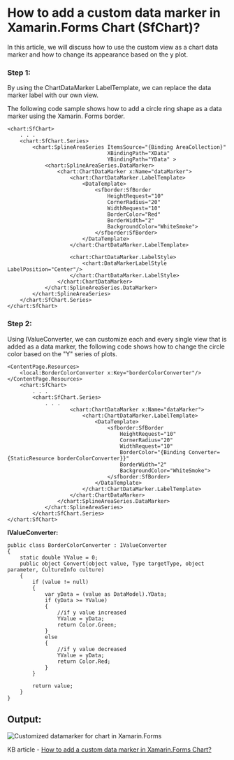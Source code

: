 # How to add a custom data marker in Xamarin.Forms Chart (SfChart)?

In this article, we will discuss how to use the custom view as a chart data marker and how to change its appearance based on the y plot.

### Step 1: 

By using the ChartDataMarker LabelTemplate, we can replace the data marker label with our own view.

The following code sample shows how to add a circle ring shape as a data marker using the Xamarin. Forms border.

```
<chart:SfChart>
    . . .       
    <chart:SfChart.Series>
        <chart:SplineAreaSeries ItemsSource="{Binding AreaCollection}" 
                                XBindingPath="XData" 
                                YBindingPath="YData" >
            <chart:SplineAreaSeries.DataMarker>
                <chart:ChartDataMarker x:Name="dataMarker">
                    <chart:ChartDataMarker.LabelTemplate>
                        <DataTemplate>
                            <sfborder:SfBorder 
                                HeightRequest="10" 
                                CornerRadius="20" 
                                WidthRequest="10" 
                                BorderColor="Red" 
                                BorderWidth="2" 
                                BackgroundColor="WhiteSmoke">
                            </sfborder:SfBorder>
                        </DataTemplate>
                    </chart:ChartDataMarker.LabelTemplate>

                    <chart:ChartDataMarker.LabelStyle>
                        <chart:DataMarkerLabelStyle LabelPosition="Center"/>
                    </chart:ChartDataMarker.LabelStyle>
                </chart:ChartDataMarker>
            </chart:SplineAreaSeries.DataMarker>
        </chart:SplineAreaSeries>
    </chart:SfChart.Series>
</chart:SfChart>
```
### Step 2:

Using IValueConverter, we can customize each and every single view that is added as a data marker, the following code shows how to change the circle color based on the "Y" series of plots.
```
<ContentPage.Resources>
	<local:BorderColorConverter x:Key="borderColorConverter"/>
</ContentPage.Resources> 
    <chart:SfChart>
		. . . 
		<chart:SfChart.Series>
			. . .
					<chart:ChartDataMarker x:Name="dataMarker">
						<chart:ChartDataMarker.LabelTemplate>
							<DataTemplate>
								<sfborder:SfBorder 
									HeightRequest="10" 
									CornerRadius="20" 
									WidthRequest="10" 
									BorderColor="{Binding Converter={StaticResource borderColorConverter}}" 
									BorderWidth="2" 
									BackgroundColor="WhiteSmoke">
								</sfborder:SfBorder>
							</DataTemplate>
						</chart:ChartDataMarker.LabelTemplate>
					</chart:ChartDataMarker>
				</chart:SplineAreaSeries.DataMarker>
			</chart:SplineAreaSeries>
		</chart:SfChart.Series>
</chart:SfChart>
```

**IValueConverter:**
```
public class BorderColorConverter : IValueConverter
{
	static double YValue = 0;
	public object Convert(object value, Type targetType, object parameter, CultureInfo culture)
	{
		if (value != null)
		{
			var yData = (value as DataModel).YData;
			if (yData >= YValue)
			{
				//if y value increased
				YValue = yData;
				return Color.Green;
			}
			else
			{
				//if y value decreased
				YValue = yData;
				return Color.Red;
			}
		}

		return value;
	}
}
```

## Output:

![Customized datamarker for chart in Xamarin.Forms](https://user-images.githubusercontent.com/53489303/200637647-9795b3e2-9976-47a8-85b1-aa80de607452.png)

KB article - [How to add a custom data marker in Xamarin.Forms Chart?](https://www.syncfusion.com/kb/10922/how-to-add-a-custom-data-marker-in-xamarin-forms-chart)
